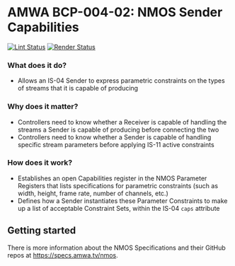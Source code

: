 # AMWA BCP-004-02: NMOS Sender Capabilities

[![Lint Status](https://github.com/AMWA-TV/bcp-004-01/workflows/Lint/badge.svg)](https://github.com/AMWA-TV/bcp-004-01/actions?query=workflow%3ALint)
[![Render Status](https://github.com/AMWA-TV/bcp-004-01/workflows/Render/badge.svg)](https://github.com/AMWA-TV/bcp-004-01/actions?query=workflow%3ARender)

<!-- INTRO-START -->

### What does it do?

- Allows an IS-04 Sender to express parametric constraints on the types of streams that it is capable of producing

### Why does it matter?

- Controllers need to know whether a Receiver is capable of handling the streams a Sender is capable of producing before connecting the two
- Controllers need to know whether a Sender is capable of handling specific stream parameters before applying IS-11 active constraints

### How does it work?

- Establishes an open Capabilities register in the NMOS Parameter Registers that lists specifications for parametric constraints (such as width, height, frame rate, number of channels, etc.)
- Defines how a Sender instantiates these Parameter Constraints to make up a list of acceptable Constraint Sets, within the IS-04 `caps` attribute

<!-- INTRO-END -->

## Getting started

There is more information about the NMOS Specifications and their GitHub repos at <https://specs.amwa.tv/nmos>.
